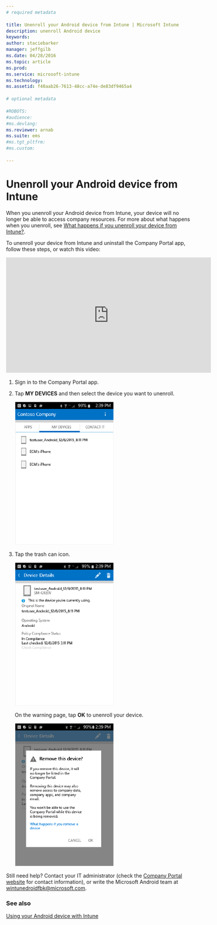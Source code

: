 ```yaml
---
# required metadata

title: Unenroll your Android device from Intune | Microsoft Intune
description: unenroll Android device
keywords:
author: staciebarker
manager: jeffgilb
ms.date: 04/28/2016
ms.topic: article
ms.prod:
ms.service: microsoft-intune
ms.technology:
ms.assetid: f40aab26-7613-48cc-a74e-de83df9465a4

# optional metadata

#ROBOTS:
#audience:
#ms.devlang:
ms.reviewer: arnab
ms.suite: ems
#ms.tgt_pltfrm:
#ms.custom:

---
```



# Unenroll your Android device from Intune

When you unenroll your Android device from Intune, your device will no longer be able to access company resources.  For more about what happens when you unenroll, see [What happens if you unenroll your device from Intune?](what-happens-if-you-unenroll-your-device-from-intune-android.md).

To unenroll your device from Intune and uninstall the Company Portal app, follow these steps, or watch this video:

<iframe width="560" height="315" src="http://aka.ms/embed/gyq2du" frameborder="0" allowfullscreen></iframe> 

1.  Sign in to the Company Portal app.

2.  Tap **MY DEVICES** and then select the device you want to unenroll.

    ![android-company-portal-unenroll-choose-device](./media/andr-1-my-devices-choose.png)

3.  Tap the trash can icon.

    ![android-company-portal-unenroll-tap-trash](./media/andr-2-tap-trashcan.png)

    On the warning page, tap **OK** to unenroll your device.

    ![android-company-portal-unenroll-warning](./media/andr-3-warning-about-remove.png)

Still need help? Contact your IT administrator (check the [Company Portal website](http://portal.manage.microsoft.com) for contact information), or write the Microsoft Android team at wintunedroidfbk@microsoft.com.


### See also
[Using your Android device with Intune](using-your-android-device-with-intune.md)